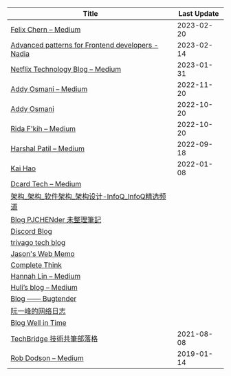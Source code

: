 |Title|Last Update|
|---|---|
|[Felix Chern – Medium](https://medium.com/@fchern)|2023-02-20|
|[Advanced patterns for Frontend developers - Nadia](https://www.developerway.com/)|2023-02-14|
|[Netflix Technology Blog – Medium](https://netflixtechblog.medium.com/) |2023-01-31|
|[Addy Osmani – Medium](https://medium.com/@addyosmani) |2022-11-20|
|[Addy Osmani](https://web.dev/authors/addyosmani/) |2022-10-20|
|[Rida F'kih – Medium](https://medium.com/@ridafkih)|2022-10-20|
|[Harshal Patil – Medium](https://medium.com/@mistyHarsh) |2022-09-18|
|[Kai Hao](https://kaihao.dev/) |2022-01-08|
|[Dcard Tech – Medium](https://dcardlab.medium.com/)||
|[架构\_架构\_软件架构\_架构设计-InfoQ\_InfoQ精选频道](https://www.infoq.cn/topic/architecture)||
|[Blog PJCHENder 未整理筆記](https://pjchender.dev/blog/)||
|[Discord Blog](https://discord.com/blog)||
|[trivago tech blog](https://tech.trivago.com/)||
|[Jason's Web Memo](https://jason-memo.dev/)||
|[Complete Think](https://rickhw.github.io/)||
|[Hannah Lin – Medium](https://hannahlin.medium.com/)||
|[Huli’s blog – Medium](https://medium.com/hulis-blog)||
|[Blog —— Bugtender](https://bugtender.com/blog/)||
|[阮一峰的网络日志](https://www.ruanyifeng.com/blog/)||
|[Blog Well in Time](https://blog.arvinh.info/tech)||
|[TechBridge 技術共筆部落格](https://blog.techbridge.cc/) | 2021-08-08|
|[Rob Dodson – Medium](https://medium.com/@robdodson)|  2019-01-14|


